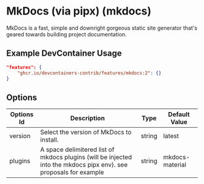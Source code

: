 
# MkDocs (via pipx) (mkdocs)

MkDocs is a fast, simple and downright gorgeous static site generator that's geared towards building project documentation.

## Example DevContainer Usage

```json
"features": {
    "ghcr.io/devcontainers-contrib/features/mkdocs:2": {}
}
```

## Options

| Options Id | Description | Type | Default Value |
|-----|-----|-----|-----|
| version | Select the version of MkDocs to install. | string | latest |
| plugins | A space delimitered list of mkdocs plugins (will be injected into the mkdocs pipx env). see proposals for example | string | mkdocs-material |


